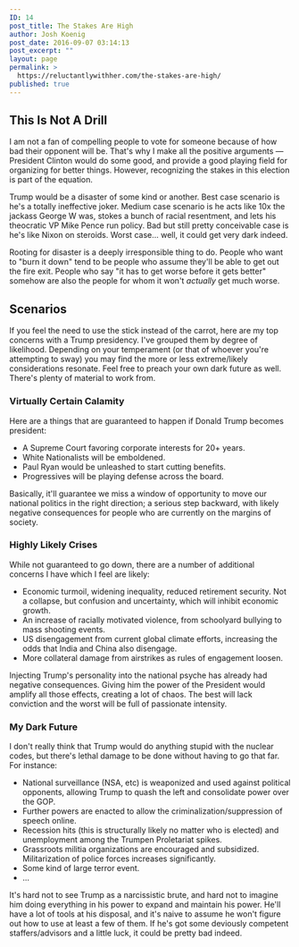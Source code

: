 ```yaml
---
ID: 14
post_title: The Stakes Are High
author: Josh Koenig
post_date: 2016-09-07 03:14:13
post_excerpt: ""
layout: page
permalink: >
  https://reluctantlywithher.com/the-stakes-are-high/
published: true
---
```

## This Is Not A Drill

I am not a fan of compelling people to vote for someone because of how bad their opponent will be. That's why I make all the positive arguments — President Clinton would do some good, and provide a good playing field for organizing for better things. However, recognizing the stakes in this election is part of the equation.

Trump would be a disaster of some kind or another. Best case scenario is he's a totally ineffective joker. Medium case scenario is he acts like 10x the jackass George W was, stokes a bunch of racial resentment, and lets his theocratic VP Mike Pence run policy. Bad but still pretty conceivable case is he's like Nixon on steroids. Worst case... well, it could get very dark indeed.

Rooting for disaster is a deeply irresponsible thing to do. People who want to "burn it down" tend to be people who assume they'll be able to get out the fire exit. People who say "it has to get worse before it gets better" somehow are also the people for whom it won't *actually* get much worse.

## Scenarios

If you feel the need to use the stick instead of the carrot, here are my top concerns with a Trump presidency. I've grouped them by degree of likelihood. Depending on your temperament (or that of whoever you're attempting to sway) you may find the more or less extreme/likely considerations resonate. Feel free to preach your own dark future as well. There's plenty of material to work from.

### Virtually Certain Calamity

Here are a things that are guaranteed to happen if Donald Trump becomes president:

*   A Supreme Court favoring corporate interests for 20+ years.
*   White Nationalists will be emboldened.
*   Paul Ryan would be unleashed to start cutting benefits.
*   Progressives will be playing defense across the board.

Basically, it'll guarantee we miss a window of opportunity to move our national politics in the right direction; a serious step backward, with likely negative consequences for people who are currently on the margins of society.

### Highly Likely Crises

While not guaranteed to go down, there are a number of additional concerns I have which I feel are likely:

*   Economic turmoil, widening inequality, reduced retirement security. Not a collapse, but confusion and uncertainty, which will inhibit economic growth.
*   An increase of racially motivated violence, from schoolyard bullying to mass shooting events. 
*   US disengagement from current global climate efforts, increasing the odds that India and China also disengage.
*   More collateral damage from airstrikes as rules of engagement loosen.

Injecting Trump's personality into the national psyche has already had negative consequences. Giving him the power of the President would amplify all those effects, creating a lot of chaos. The best will lack conviction and the worst will be full of passionate intensity.

### My Dark Future

I don't really think that Trump would do anything stupid with the nuclear codes, but there's lethal damage to be done without having to go that far. For instance:

*   National surveillance (NSA, etc) is weaponized and used against political opponents, allowing Trump to quash the left and consolidate power over the GOP.
*   Further powers are enacted to allow the criminalization/suppression of speech online. 
*   Recession hits (this is structurally likely no matter who is elected) and unemployment among the Trumpen Proletariat spikes.
*   Grassroots militia organizations are encouraged and subsidized. Militarization of police forces increases significantly.
*   Some kind of large terror event.
*   ...

It's hard not to see Trump as a narcissistic brute, and hard not to imagine him doing everything in his power to expand and maintain his power. He'll have a lot of tools at his disposal, and it's naive to assume he won't figure out how to use at least a few of them. If he's got some deviously competent staffers/advisors and a little luck, it could be pretty bad indeed.